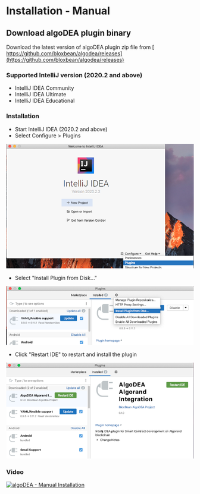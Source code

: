 # Installation - Manual

## Download algoDEA plugin binary

Download the latest version of algoDEA plugin zip file from [ https://github.com/bloxbean/algodea/releases](https://github.com/bloxbean/algodea/releases)

### Supported IntelliJ version  \(2020.2 and above\)

* IntelliJ IDEA Community
* IntelliJ IDEA Ultimate
* IntelliJ IDEA Educational

### Installation

* Start IntelliJ IDEA \(2020.2 and above\)
* Select Configure &gt; Plugins

![](.gitbook/assets/manual-install-select-plugin%20%281%29.png)

* Select "Install Plugin from Disk..."

![](.gitbook/assets/manual-install-installpluginfrodisk.png)

* Click "Restart IDE" to restart and install the plugin

![](.gitbook/assets/manual-install-restart-ide.png)



### Video

[![algoDEA - Manual Installation](https://img.youtube.com/vi/jjhEu-gjjhE/0.jpg)](https://www.youtube.com/watch?v=jjhEu-gjjhE)

